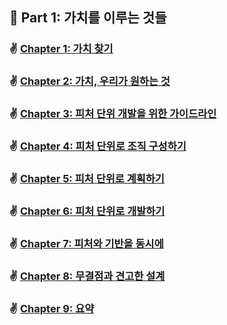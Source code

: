## 🌈 Part 1: 가치를 이루는 것들

### ✌️ [Chapter 1: 가치 찾기](https://github.com/saseungmin/reading_books_record_repository/blob/master/The%20Nature%20of%20Software%20Development/PART%201/Chapter%201.md)

### ✌️ [Chapter 2: 가치, 우리가 원하는 것](https://github.com/saseungmin/reading_books_record_repository/blob/master/The%20Nature%20of%20Software%20Development/PART%201/Chapter%202.md)

### ✌️ [Chapter 3: 피처 단위 개발을 위한 가이드라인](https://github.com/saseungmin/reading_books_record_repository/blob/master/The%20Nature%20of%20Software%20Development/PART%201/Chapter%203.md)

### ✌️ [Chapter 4: 피처 단위로 조직 구성하기](https://github.com/saseungmin/reading_books_record_repository/blob/master/The%20Nature%20of%20Software%20Development/PART%201/Chapter%204.md)

### ✌️ [Chapter 5: 피처 단위로 계획하기](https://github.com/saseungmin/reading_books_record_repository/blob/master/The%20Nature%20of%20Software%20Development/PART%201/Chapter%205.md)

### ✌️ [Chapter 6: 피처 단위로 개발하기](https://github.com/saseungmin/reading_books_record_repository/blob/master/The%20Nature%20of%20Software%20Development/PART%201/Chapter%206.md)

### ✌ [Chapter 7: 피처와 기반을 동시에](https://github.com/saseungmin/reading_books_record_repository/blob/master/The%20Nature%20of%20Software%20Development/PART%201/Chapter%207.md)

### ✌ [Chapter 8: 무결점과 견고한 설계](https://github.com/saseungmin/reading_books_record_repository/blob/master/The%20Nature%20of%20Software%20Development/PART%201/Chapter%208.md)

### ✌ [Chapter 9: 요약](https://github.com/saseungmin/reading_books_record_repository/blob/master/The%20Nature%20of%20Software%20Development/PART%201/Chapter%209.md)
